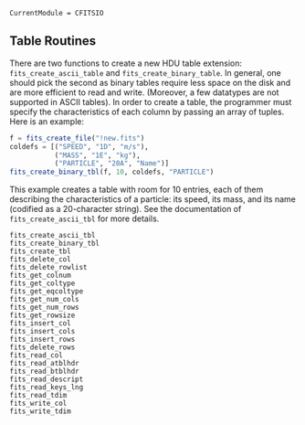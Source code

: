 ```@meta
CurrentModule = CFITSIO
```

## Table Routines

There are two functions to create a new HDU table extension:
`fits_create_ascii_table` and `fits_create_binary_table`. In general,
one should pick the second as binary tables require less space on the
disk and are more efficient to read and write. (Moreover, a few
datatypes are not supported in ASCII tables). In order to create a
table, the programmer must specify the characteristics of each column
by passing an array of tuples. Here is an example:

```julia
f = fits_create_file("!new.fits")
coldefs = [("SPEED", "1D", "m/s"),
           ("MASS", "1E", "kg"),
           ("PARTICLE", "20A", "Name")]
fits_create_binary_tbl(f, 10, coldefs, "PARTICLE")
```

This example creates a table with room for 10 entries, each of them
describing the characteristics of a particle: its speed, its mass, and
its name (codified as a 20-character string). See the documentation of
`fits_create_ascii_tbl` for more details.

```@docs
fits_create_ascii_tbl
fits_create_binary_tbl
fits_create_tbl
fits_delete_col
fits_delete_rowlist
fits_get_colnum
fits_get_coltype
fits_get_eqcoltype
fits_get_num_cols
fits_get_num_rows
fits_get_rowsize
fits_insert_col
fits_insert_cols
fits_insert_rows
fits_delete_rows
fits_read_col
fits_read_atblhdr
fits_read_btblhdr
fits_read_descript
fits_read_keys_lng
fits_read_tdim
fits_write_col
fits_write_tdim
```
